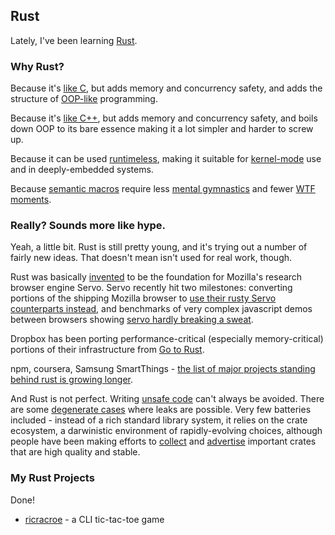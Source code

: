 ## Rust

Lately, I've been learning [Rust](https://www.rust-lang.org/).

### Why Rust?

Because it's [like C](https://locka99.gitbooks.io/a-guide-to-porting-c-to-rust/content/), but adds memory and concurrency safety, and adds the structure of [OOP-like](https://www.reddit.com/r/rust/comments/27sbgr/oop_in_rust/) programming.

Because it's [like C++](https://locka99.gitbooks.io/a-guide-to-porting-c-to-rust/content/), but adds memory and concurrency safety, and boils down OOP to its bare essence making it a lot simpler and harder to screw up.

Because it can be used [runtimeless](https://www.rust-lang.org/en-US/faq.html#does-rust-have-a-runtime), making it suitable for [kernel-mode](https://github.com/tsgates/rust.ko/blob/master/src/lib.rs) use and in deeply-embedded systems.

Because [semantic macros](https://danielkeep.github.io/tlborm/book/mbe-syn-source-analysis.html) require less [mental gymnastics](http://www.ioccc.org/) and fewer [WTF moments](http://thedailywtf.com/).

### Really?  Sounds more like hype.

Yeah, a little bit. Rust is still pretty young, and it's trying out a number of fairly new ideas.  That doesn't mean isn't used for real work, though.

Rust was basically [invented](https://en.wikipedia.org/wiki/Rust_(programming_language)#History) to be the foundation for Mozilla's research browser engine Servo.  Servo recently hit two milestones: converting portions of the shipping Mozilla browser to [use their rusty Servo counterparts instead](https://wiki.mozilla.org/Oxidation), and benchmarks of very complex javascript demos between browsers showing [servo hardly breaking a sweat](https://www.youtube.com/watch?v=u0hYIRQRiws).

Dropbox has been porting performance-critical (especially memory-critical) portions of their infrastructure from [Go to Rust](https://news.ycombinator.com/item?id=11282948).

npm, coursera, Samsung SmartThings - [the list of major projects standing behind rust is growing longer](https://www.rust-lang.org/en-US/friends.html).

And Rust is not perfect.  Writing [unsafe code](https://doc.rust-lang.org/beta/nomicon/meet-safe-and-unsafe.html) can't always be avoided.  There are some [degenerate cases](https://doc.rust-lang.org/beta/nomicon/leaking.html) where leaks are possible.  Very few batteries included - instead of a rich standard library system, it relies on the crate ecosystem, a darwinistic environment of rapidly-evolving choices, although people have been making efforts to [collect](https://github.com/brson/stdx) and [advertise](https://github.com/llogiq/stdx-dev) important crates that are high quality and stable.


### My Rust Projects
Done!
* [ricracroe](https://github.com/compenguy/ricracroe) - a CLI tic-tac-toe game

